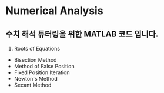 # Numerical Analysis

## 수치 해석 튜터링을 위한 MATLAB 코드 입니다.

1. Roots of Equations
- Bisection Method
- Method of False Position
- Fixed Position Iteration
- Newton's Method
- Secant Method